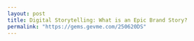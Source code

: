 ```yaml
---
layout: post
title: Digital Storytelling: What is an Epic Brand Story?
permalink: "https://gems.gevme.com/250620DS"
---
```

